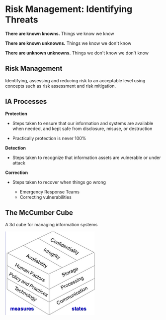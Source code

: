 # Risk Management: Identifying Threats


**There are known knowns.** Things we know we know

**There are known unknowns.** Things we know we don't know

**There are unknown unknowns.** Things we don't know we don't know

## Risk Management

Identifying, assessing and reducing risk to an acceptable level using concepts such as risk assessment and risk mitigation.


## IA Processes

**Protection**

- Steps taken to ensure that our information and systems are available when needed, and kept safe from disclosure, misuse, or destruction

- Practically protection is never 100%

**Detection**

- Steps taken to recognize that information assets are vulnerable or under attack

**Correction**

- Steps taken to recover when things go wrong

  - Emergency Response Teams
  - Correcting vulnerabilities


## The McCumber Cube

A 3d cube for managing information systems

<img src="/res/mccumber.png">
